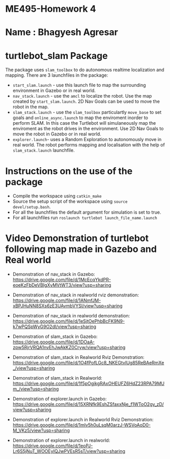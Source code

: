 # ME495-Homework 4

# Name : Bhagyesh Agresar

# turtlebot_slam Package

The package uses `slam_toolbox` to do autonomous realtime localization and mapping. There are 3 launchfiles in the package:

* `start_slam.launch` - use this launch file to map the surrounding environment in Gazebo or in real world.
* `nav_stack.launch` - use the `amcl` to localize the robot. Use the map created by `start_slam.launch`. 2D Nav Goals can be used
to move the robot in the map.
* `slam_stack.launch` - use the `slam_toolbox` particulartly `move_base` to set goals and `online_async.launch` to map the enviroment 
inorder to perform SLAM. In this case the Turtlebot will simulaneously map the enviroment as the robot drives in the environment. Use 2D
Nav Goals to move the robot in Gazebo or in real world.
* `explorer.launch`- uses a Random Exploration to autonomously move in real world. The robot performs mapping and localisation with the help
 of `slam_stack.launch` launchfile.


 # Instructions on the use of the package
 
 * Compile the workspace using `catkin_make`
 * Source the setup script of the workspace using `source devel/setup.bash`.
 * For all the launchfiles the default argument for simulation is set to true.
 * For all launchfiles run `roslaunch turtlebot launch_file_name.launch`

 # Video Demonstration of turtlebot following map made in Gazebo and Real world

 * Demonstration of nav_stack in Gazebo:
    https://drive.google.com/file/d/1McEcqYkdPR-eoeKzFbDeVBIgXyMVtWT3/view?usp=sharing

 * Demonstration of nav_stack in realworld rviz demonstration:
    https://drive.google.com/file/d/1ANmfJM-xBPJHuNN8SXs6zE3UAvmbVYSI/view?usp=sharing

 * Demonstration of nav_stack in realworld demonstration:
    https://drive.google.com/file/d/1eSjtOePhbBcFK9N9-k7wPQSpWyG9O2dI/view?usp=sharing

 * Demonstration of slam_stack in Gazebo:
    https://drive.google.com/file/d/1DOaA-zpw5RjrVRQA1nvEhJwAkKZ0Cryw/view?usp=sharing

 * Demonstration of slam_stack in Realworld Rviz Demonstration:
    https://drive.google.com/file/d/1O4fPofLGc8_NKEGtvIUg85ReBAeRmXe_/view?usp=sharing

 * Demonstration of slam_stack in Realworld:
    https://drive.google.com/file/d/1f5pOgjkgRAxOHEUFZ6HdZ23RPA79MUm_/view?usp=sharing

 * Demonstration of explorer.launch in Gazebo:
    https://drive.google.com/file/d/15XRNfk9EshZSfaxxNje_f1WToO2gy_zD/view?usp=sharing

 * Demonstration of explorer.launch in Realworld Rviz Demonstration:
    https://drive.google.com/file/d/1mlv5h0uLsqM0arzJ-WSVoAoD0-M_VKz5/view?usp=sharing

 * Demonstration of explorer.launch in realworld:
    https://drive.google.com/file/d/1eoPJ-Lr6S5jNuT_WOOEyIQJwPVEsR5sT/view?usp=sharing
